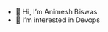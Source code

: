 - 👋 Hi, I’m Animesh Biswas
- 👀 I’m interested in Devops
<!---
animeshBiswas/animeshBiswas is a ✨ special ✨ repository because its `README.md` (this file) appears on your GitHub profile.
You can click the Preview link to take a look at your changes.
--->
